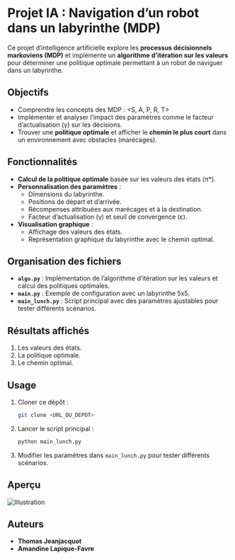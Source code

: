 
# Projet IA : Navigation d’un robot dans un labyrinthe (MDP)

Ce projet d’intelligence artificielle explore les **processus décisionnels markoviens (MDP)** et implémente un **algorithme d’itération sur les valeurs** 
pour déterminer une politique optimale permettant à un robot de naviguer dans un labyrinthe.

## Objectifs
- Comprendre les concepts des MDP : <S, A, P, R, T>
- Implémenter et analyser l’impact des paramètres comme le facteur d’actualisation (γ) sur les décisions.
- Trouver une **politique optimale** et afficher le **chemin le plus court** dans un environnement avec obstacles (marécages).

## Fonctionnalités
- **Calcul de la politique optimale** basée sur les valeurs des états (π*).
- **Personnalisation des paramètres** :
  - Dimensions du labyrinthe.
  - Positions de départ et d’arrivée.
  - Récompenses attribuées aux marécages et à la destination.
  - Facteur d’actualisation (γ) et seuil de convergence (ε).
- **Visualisation graphique** :
  - Affichage des valeurs des états.
  - Représentation graphique du labyrinthe avec le chemin optimal.

## Organisation des fichiers
- **`algo.py`** : Implémentation de l’algorithme d’itération sur les valeurs et calcul des politiques optimales.
- **`main.py`** : Exemple de configuration avec un labyrinthe 5x5.
- **`main_lunch.py`** : Script principal avec des paramètres ajustables pour tester différents scénarios.

## Résultats affichés
1. Les valeurs des états.
2. La politique optimale.
3. Le chemin optimal.

## Usage
1. Cloner ce dépôt :
    ```bash
    git clone <URL_DU_DEPOT>
    ```
2. Lancer le script principal :
    ```bash
    python main_lunch.py
    ```
3. Modifier les paramètres dans `main_lunch.py` pour tester différents scénarios.

## Aperçu
![Illustration](https://via.placeholder.com/600x400.png?text=Exemple+de+visualisation)

## Auteurs
- **Thomas Jeanjacquot**
- **Amandine Lapique-Favre**

